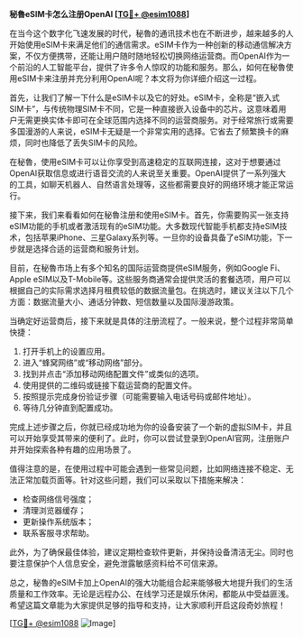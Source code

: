 **秘魯eSIM卡怎么注册OpenAI [[TG💪+ @esim1088](https://t.me/s/esim1088)]**

在当今这个数字化飞速发展的时代，秘魯的通讯技术也在不断进步，越来越多的人开始使用eSIM卡来满足他们的通信需求。eSIM卡作为一种创新的移动通信解决方案，不仅方便携带，还能让用户随时随地轻松切换网络运营商。而OpenAI作为一个前沿的人工智能平台，提供了许多令人惊叹的功能和服务。那么，如何在秘魯使用eSIM卡来注册并充分利用OpenAI呢？本文将为你详细介绍这一过程。

首先，让我们了解一下什么是eSIM卡以及它的好处。eSIM卡，全称是“嵌入式SIM卡”，与传统物理SIM卡不同，它是一种直接嵌入设备中的芯片。这意味着用户无需更换实体卡即可在全球范围内选择不同的运营商服务。对于经常旅行或需要多国漫游的人来说，eSIM卡无疑是一个非常实用的选择。它省去了频繁换卡的麻烦，同时也降低了丢失SIM卡的风险。

在秘魯，使用eSIM卡可以让你享受到高速稳定的互联网连接，这对于想要通过OpenAI获取信息或进行语音交流的人来说至关重要。OpenAI提供了一系列强大的工具，如聊天机器人、自然语言处理等，这些都需要良好的网络环境才能正常运行。

接下来，我们来看看如何在秘魯注册和使用eSIM卡。首先，你需要购买一张支持eSIM功能的手机或者激活现有的eSIM功能。大多数现代智能手机都支持eSIM技术，包括苹果iPhone、三星Galaxy系列等。一旦你的设备具备了eSIM功能，下一步就是选择合适的运营商和服务计划。

目前，在秘魯市场上有多个知名的国际运营商提供eSIM服务，例如Google Fi、Apple eSIM以及T-Mobile等。这些服务商通常会提供灵活的套餐选项，用户可以根据自己的实际需求选择月租费较低的数据流量包。在挑选时，建议关注以下几个方面：数据流量大小、通话分钟数、短信数量以及国际漫游政策。

当确定好运营商后，接下来就是具体的注册流程了。一般来说，整个过程非常简单快捷：

1. 打开手机上的设置应用。
2. 进入“蜂窝网络”或“移动网络”部分。
3. 找到并点击“添加移动网络配置文件”或类似的选项。
4. 使用提供的二维码或链接下载运营商的配置文件。
5. 按照提示完成身份验证步骤（可能需要输入电话号码或邮件地址）。
6. 等待几分钟直到配置成功。

完成上述步骤之后，你就已经成功地为你的设备安装了一个新的虚拟SIM卡，并且可以开始享受其带来的便利了。此时，你可以尝试登录到OpenAI官网，注册账户并开始探索各种有趣的应用场景了。

值得注意的是，在使用过程中可能会遇到一些常见问题，比如网络连接不稳定、无法正常加载页面等。针对这些问题，我们可以采取以下措施来解决：
- 检查网络信号强度；
- 清理浏览器缓存；
- 更新操作系统版本；
- 联系客服寻求帮助。

此外，为了确保最佳体验，建议定期检查软件更新，并保持设备清洁无尘。同时也要注意保护个人信息安全，避免泄露敏感资料给不可信来源。

总之，秘魯的eSIM卡加上OpenAI的强大功能组合起来能够极大地提升我们的生活质量和工作效率。无论是远程办公、在线学习还是娱乐休闲，都能从中受益匪浅。希望这篇文章能为大家提供足够的指导和支持，让大家顺利开启这段奇妙旅程！

[[TG💪+ @esim1088](https://t.me/s/esim1088) ![Image](https://i.postimg.cc/4NQfJmqS/Snipaste-2025-05-13-00-14-12.png)]